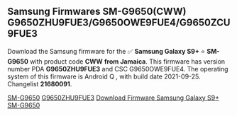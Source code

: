 <h2>Samsung Firmwares SM-G9650(CWW) G9650ZHU9FUE3/G9650OWE9FUE4/G9650ZCU9FUE3</h2>
Download the Samsung firmware for the ✅ <strong>Samsung Galaxy S9+ </strong> ⭐ <strong>SM-G9650</strong> with product code <strong>CWW</strong> <strong> from Jamaica</strong>. This firmware has version number PDA <strong>G9650ZHU9FUE3</strong> and CSC G9650OWE9FUE4. The operating system of this firmware is Android Q , with build date 2021-09-25. Changelist <strong>21680091</strong>.


[SM-G9650](https://samfirm.shop/samsung/model/SM-G9650)
[G9650ZHU9FUE3](https://samfirm.shop/samsung/pda/G9650ZHU9FUE3)
[Download Firmware Samsung Galaxy S9+ SM-G9650](https://samfirm.shop/samsung/firmware/459956)
